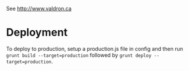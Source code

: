 See http://www.valdron.ca

Deployment
==========
To deploy to production, setup a production.js file in config and then run `grunt build --target=production` followed by `grunt deploy --target=production`.